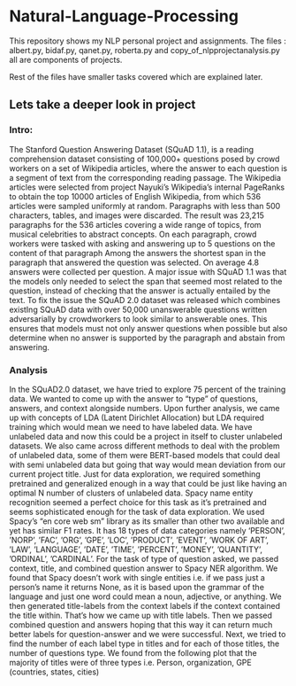 # Natural-Language-Processing

This repository shows my NLP personal project and assignments. 
The files : albert.py, bidaf.py, qanet.py, roberta.py and copy_of_nlpprojectanalysis.py all are components of projects.

Rest of the files have smaller tasks covered which are explained later.

## Lets take a deeper look in project

### Intro:
The Stanford Question Answering Dataset (SQuAD 1.1), is a reading comprehension dataset consisting of 100,000+ questions posed by crowd workers on a set of Wikipedia articles, where the answer to each question is a segment of text from the corresponding reading passage.
The Wikipedia articles were selected from project Nayuki’s Wikipedia’s internal PageRanks to obtain the top 10000 articles of English Wikipedia, from which 536 articles were sampled uniformly at random. Paragraphs with less than 500 characters, tables, and images were discarded.
The result was 23,215 paragraphs for the 536 articles covering a wide range of topics, from musical celebrities to abstract concepts. On each paragraph, crowd workers were tasked with asking and answering up to 5 questions on the content of that paragraph Among the answers the shortest span in the paragraph that answered the question was selected. On average 4.8 answers were collected per question.
A major issue with SQuAD 1.1 was that the models only needed to select the span that seemed most related to the question, instead of checking that the answer is actually entailed by the text. To fix the issue the SQuAD 2.0 dataset was released which combines existIng SQuAD data with over 50,000 unanswerable questions written adversarially by crowdworkers to look similar to answerable ones. This ensures that models must not only answer questions when possible but also determine when no answer is supported by the paragraph and abstain from answering.

### Analysis
In the SQuAD2.0 dataset, we have tried to explore 75 percent of the training data. We wanted to come up with the answer to “type” of questions, answers, and context alongside numbers. Upon further analysis, we came up with concepts of LDA (Latent Dirichlet Allocation) but LDA required training which would mean we need to have labeled data. We have unlabeled data and now this could be a project in itself to cluster unlabeled datasets. We also came across different methods to deal with the problem of unlabeled data, some of them were BERT-based models that could deal with semi unlabeled data but going that way would mean deviation from our current project title. Just for data exploration, we required something pretrained and generalized enough in a way that could be just like having an optimal
N number of clusters of unlabeled data. Spacy name entity recognition seemed a perfect choice for this task as it’s pretrained and seems sophisticated enough for the task of data exploration. We used Spacy’s “en core web sm” library as its smaller than other two available and yet has similar F1 rates. It has 18 types of data categories namely ‘PERSON’, ’NORP’, ’FAC’, ’ORG’, ’GPE’, ’LOC’, ’PRODUCT’, ’EVENT’, ’WORK OF ART’, ’LAW’, ’LANGUAGE’, ’DATE’, ’TIME’, ’PERCENT’, ’MONEY’, ’QUANTITY’, ’ORDINAL’, ’CARDINAL’. For the task of type of question asked, we passed context, title, and combined question answer to Spacy NER algorithm. 
We found that Spacy doesn’t work with single entities i.e. if we pass just a person’s name it returns None, as it is based upon the grammar of the language and just one word could mean a noun, adjective, or anything. We then generated title-labels from the context labels if the context contained the title within. That’s how we came up with title labels. Then we passed combined question and answers hoping that this way it can return much better labels for question-answer and we were successful.
Next, we tried to find the number of each label type in titles and for each of those titles, the number of questions type. We found from the following plot that the majority of titles were of three types i.e. Person, organization, GPE (countries, states, cities)

